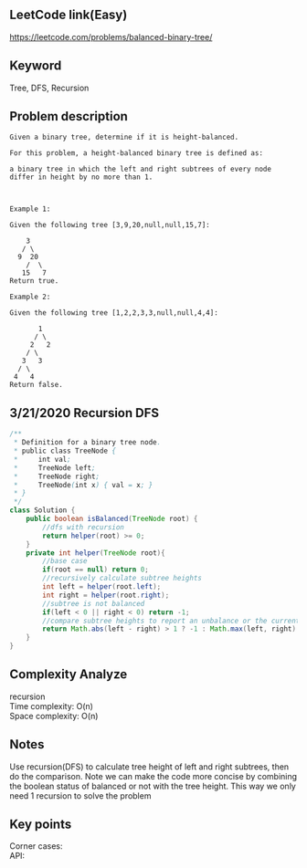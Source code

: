 ## LeetCode link(Easy)
https://leetcode.com/problems/balanced-binary-tree/

## Keyword
Tree, DFS, Recursion

## Problem description
```
Given a binary tree, determine if it is height-balanced.

For this problem, a height-balanced binary tree is defined as:

a binary tree in which the left and right subtrees of every node differ in height by no more than 1.

 

Example 1:

Given the following tree [3,9,20,null,null,15,7]:

    3
   / \
  9  20
    /  \
   15   7
Return true.

Example 2:

Given the following tree [1,2,2,3,3,null,null,4,4]:

       1
      / \
     2   2
    / \
   3   3
  / \
 4   4
Return false.
```
## 3/21/2020 Recursion DFS

```java
/**
 * Definition for a binary tree node.
 * public class TreeNode {
 *     int val;
 *     TreeNode left;
 *     TreeNode right;
 *     TreeNode(int x) { val = x; }
 * }
 */
class Solution {
    public boolean isBalanced(TreeNode root) {
        //dfs with recursion
        return helper(root) >= 0;
    }
    private int helper(TreeNode root){
        //base case
        if(root == null) return 0;
        //recursively calculate subtree heights
        int left = helper(root.left);
        int right = helper(root.right);
        //subtree is not balanced
        if(left < 0 || right < 0) return -1;
        //compare subtree heights to report an unbalance or the current tree height
        return Math.abs(left - right) > 1 ? -1 : Math.max(left, right) + 1;
    }
}
```

## Complexity Analyze
recursion\
Time complexity: O(n) \
Space complexity: O(n) 
## Notes
Use recursion(DFS) to calculate tree height of left and right subtrees, then do the comparison. Note we can make the code more concise by combining the boolean status of balanced or not with the tree height. This way we only need 1 recursion to solve the problem
## Key points
Corner cases:\
API: